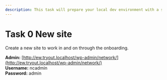 ```yaml
---
description: This task will prepare your local dev environment with a site to work with
---
```


# Task 0 New site

Create a new site to work in and on through the onboarding.

**Admin:** [http://ew.tryout.localhost/wp-admin/network/](http://ew.tryout.localhost/wp-admin/network/)  
**Username:** ncadmin  
**Password:** admin



